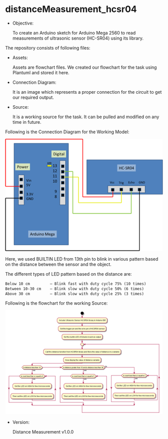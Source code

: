 # distanceMeasurement_hcsr04

- Objective:

    To create an Arduino sketch for Arduino Mega 2560 to read measurements of ultrasonic sensor (HC-SR04) using its library.

The repository consists of following files:

- Assets: 

    Assets are flowchart files. We created our flowchart for the task using Plantuml and stored it here.

- Connection Diagram:

    It is an image which represents a proper connection for the circuit to get our required output.

- Source:

    It is a working source for the task. It can be pulled and modified on any time in future.

Following is the Connection Diagram for the Working Model:

![distanceMeasurement_hcsr04_connectionDiagram](distance_hcsr04_connect_diagram.png)

Here, we used BUILTIN LED from 13th pin to blink in various pattern based on the distance between the sensor and the object.

The different types of LED pattern based on the distance are:

	Below 10 cm         – Blink fast with duty cycle 75% (10 times)
	Between 10-30 cm    – Blink slow with duty cycle 50% (6 times)
	Above 30 cm         – Blink slow with duty cycle 25% (3 times)

Following is the flowchart for the working Source:

![distanceMeasurement_hcsr04_FlowChart](assets/distance_hcsr04.png)

- Version:

    Distance Measurement v1.0.0
